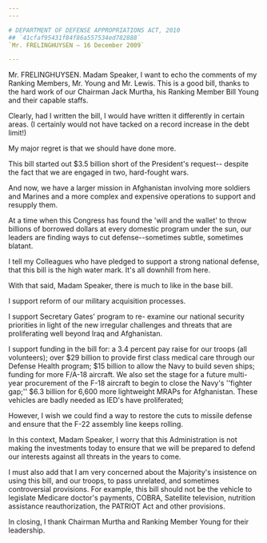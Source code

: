 ```yaml
---
---

# DEPARTMENT OF DEFENSE APPROPRIATIONS ACT, 2010
## `41cfaf95431f84f86a557534ed782888`
`Mr. FRELINGHUYSEN — 16 December 2009`

---
```



Mr. FRELINGHUYSEN. Madam Speaker, I want to echo the comments of my 
Ranking Members, Mr. Young and Mr. Lewis. This is a good bill, thanks 
to the hard work of our Chairman Jack Murtha, his Ranking Member Bill 
Young and their capable staffs.

Clearly, had I written the bill, I would have written it differently 
in certain areas. (I certainly would not have tacked on a record 
increase in the debt limit!)

My major regret is that we should have done more.

This bill started out $3.5 billion short of the President's request-- 
despite the fact that we are engaged in two, hard-fought wars.

And now, we have a larger mission in Afghanistan involving more 
soldiers and Marines and a more complex and expensive operations to 
support and resupply them.

At a time when this Congress has found the 'will and the wallet' to 
throw billions of borrowed dollars at every domestic program under the 
sun, our leaders are finding ways to cut defense--sometimes subtle, 
sometimes blatant.

I tell my Colleagues who have pledged to support a strong national 
defense, that this bill is the high water mark. It's all downhill from 
here.

With that said, Madam Speaker, there is much to like in the base 
bill.

I support reform of our military acquisition processes.

I support Secretary Gates' program to re- examine our national 
security priorities in light of the new irregular challenges and 
threats that are proliferating well beyond Iraq and Afghanistan.

I support funding in the bill for: a 3.4 percent pay raise for our 
troops (all volunteers); over $29 billion to provide first class 
medical care through our Defense Health program; $15 billion to allow 
the Navy to build seven ships; funding for more F/A-18 aircraft. We 
also set the stage for a future multi-year procurement of the F-18 
aircraft to begin to close the Navy's ''fighter gap;'' $6.3 billion for 
6,600 more lightweight MRAPs for Afghanistan. These vehicles are badly 
needed as IED's have proliferated;

However, I wish we could find a way to restore the cuts to missile 
defense and ensure that the F-22 assembly line keeps rolling.

In this context, Madam Speaker, I worry that this Administration is 
not making the investments today to ensure that we will be prepared to 
defend our interests against all threats in the years to come.

I must also add that I am very concerned about the Majority's 
insistence on using this bill, and our troops, to pass unrelated, and 
sometimes controversial provisions. For example, this bill should not 
be the vehicle to legislate Medicare doctor's payments, COBRA, 
Satellite television, nutrition assistance reauthorization, the PATRIOT 
Act and other provisions.

In closing, I thank Chairman Murtha and Ranking Member Young for 
their leadership.